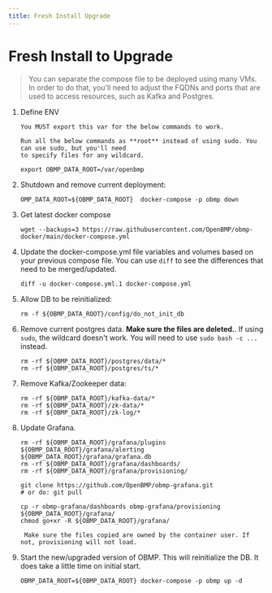```yaml
---
title: Fresh Install Upgrade
---
```


# Fresh Install to Upgrade

> You can separate the compose file to be deployed using many VMs.  In order to do that, you'll need to
adjust the FQDNs and ports that are used to access resources, such as Kafka and Postgres.

1. Define ENV

    ```warning
   You MUST export this var for the below commands to work.
    ```
   
    ```tip
   Run all the below commands as **root** instead of using sudo. You can use sudo, but you'll need
   to specify files for any wildcard. 
   ```

   ```
   export OBMP_DATA_ROOT=/var/openbmp
   ```

2. Shutdown and remove current deployment: 

   ```
   OMP_DATA_ROOT=${OBMP_DATA_ROOT}  docker-compose -p obmp down
   ```

3. Get latest docker compose

   ```
   wget --backups=3 https://raw.githubusercontent.com/OpenBMP/obmp-docker/main/docker-compose.yml
   ```

4. Update the docker-compose.yml file variables and volumes based on your previous compose file.
   You can use ```diff``` to see the differences that need to be merged/updated.

    ```
   diff -u docker-compose.yml.1 docker-compose.yml
   ```

5. Allow DB to be reinitialized:

   ```
   rm -f ${OBMP_DATA_ROOT}/config/do_not_init_db
   ```

7. Remove current postgres data. **Make sure the files are deleted.**. If using ```sudo```, the wildcard
   doesn't work.  You will need to use ```sudo bash -c ...``` instead. 

   ```
   rm -rf ${OBMP_DATA_ROOT}/postgres/data/*
   rm -rf ${OBMP_DATA_ROOT}/postgres/ts/*
   ```
   
8. Remove Kafka/Zookeeper data:

   ```
   rm -rf ${OBMP_DATA_ROOT}/kafka-data/*
   rm -rf ${OBMP_DATA_ROOT}/zk-data/*
   rm -rf ${OBMP_DATA_ROOT}/zk-log/*
   ```

9. Update Grafana.
   ```
   rm -rf ${OBMP_DATA_ROOT}/grafana/plugins ${OBMP_DATA_ROOT}/grafana/alerting ${OBMP_DATA_ROOT}/grafana/grafana.db
   rm -rf ${OBMP_DATA_ROOT}/grafana/dashboards/
   rm -rf ${OBMP_DATA_ROOT}/grafana/provisioning/
   
   git clone https://github.com/OpenBMP/obmp-grafana.git
   # or do: git pull
  
   cp -r obmp-grafana/dashboards obmp-grafana/provisioning ${OBMP_DATA_ROOT}/grafana/
   chmod go+xr -R ${OBMP_DATA_ROOT}/grafana/
   ```

   ```danger
    Make sure the files copied are owned by the container user. If not, provisioning will not load.
    ```
   
   
11. Start the new/upgraded version of OBMP. This will reinitialize the DB.  It does take a little time
    on initial start.

    ```
    OBMP_DATA_ROOT=${OBMP_DATA_ROOT} docker-compose -p obmp up -d
    ```  
